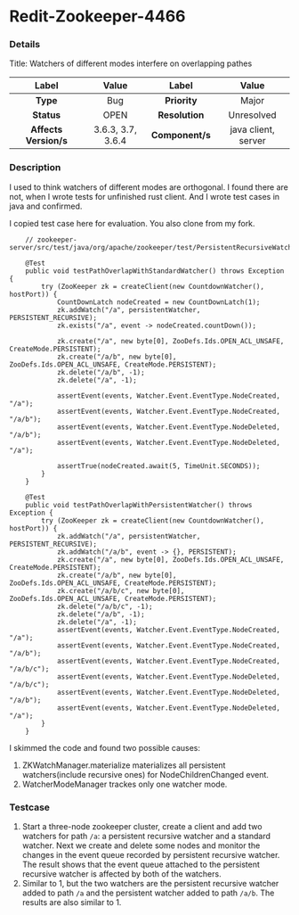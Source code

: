 # Redit-Zookeeper-4466

### Details
Title: Watchers of different modes interfere on overlapping pathes

|         Label         |    Value     | Label           |       Value        |
|:---------------------:|:------------:|:---------------:|:------------------:|
|       **Type**        |     Bug      | **Priority**    |       Major        |
|      **Status**       |     OPEN     | **Resolution**  |     Unresolved     |
| **Affects Version/s** | 3.6.3, 3.7, 3.6.4 | **Component/s** |      java client, server       |

### Description
I used to think watchers of different modes are orthogonal. I found there are not, when I wrote tests for unfinished rust client. And I wrote test cases in java and confirmed.

I copied test case here for evaluation. You also clone from my fork.

```
    // zookeeper-server/src/test/java/org/apache/zookeeper/test/PersistentRecursiveWatcherTest.java

    @Test
    public void testPathOverlapWithStandardWatcher() throws Exception {
        try (ZooKeeper zk = createClient(new CountdownWatcher(), hostPort)) {
            CountDownLatch nodeCreated = new CountDownLatch(1);
            zk.addWatch("/a", persistentWatcher, PERSISTENT_RECURSIVE);
            zk.exists("/a", event -> nodeCreated.countDown());

            zk.create("/a", new byte[0], ZooDefs.Ids.OPEN_ACL_UNSAFE, CreateMode.PERSISTENT);
            zk.create("/a/b", new byte[0], ZooDefs.Ids.OPEN_ACL_UNSAFE, CreateMode.PERSISTENT);
            zk.delete("/a/b", -1);
            zk.delete("/a", -1);

            assertEvent(events, Watcher.Event.EventType.NodeCreated, "/a");
            assertEvent(events, Watcher.Event.EventType.NodeCreated, "/a/b");
            assertEvent(events, Watcher.Event.EventType.NodeDeleted, "/a/b");
            assertEvent(events, Watcher.Event.EventType.NodeDeleted, "/a");

            assertTrue(nodeCreated.await(5, TimeUnit.SECONDS));
        }
    }

    @Test
    public void testPathOverlapWithPersistentWatcher() throws Exception {
        try (ZooKeeper zk = createClient(new CountdownWatcher(), hostPort)) {
            zk.addWatch("/a", persistentWatcher, PERSISTENT_RECURSIVE);
            zk.addWatch("/a/b", event -> {}, PERSISTENT);
            zk.create("/a", new byte[0], ZooDefs.Ids.OPEN_ACL_UNSAFE, CreateMode.PERSISTENT);
            zk.create("/a/b", new byte[0], ZooDefs.Ids.OPEN_ACL_UNSAFE, CreateMode.PERSISTENT);
            zk.create("/a/b/c", new byte[0], ZooDefs.Ids.OPEN_ACL_UNSAFE, CreateMode.PERSISTENT);
            zk.delete("/a/b/c", -1);
            zk.delete("/a/b", -1);
            zk.delete("/a", -1);
            assertEvent(events, Watcher.Event.EventType.NodeCreated, "/a");
            assertEvent(events, Watcher.Event.EventType.NodeCreated, "/a/b");
            assertEvent(events, Watcher.Event.EventType.NodeCreated, "/a/b/c");
            assertEvent(events, Watcher.Event.EventType.NodeDeleted, "/a/b/c");
            assertEvent(events, Watcher.Event.EventType.NodeDeleted, "/a/b");
            assertEvent(events, Watcher.Event.EventType.NodeDeleted, "/a");
        }
    }
```

I skimmed the code and found two possible causes:

1. ZKWatchManager.materialize materializes all persistent watchers(include recursive ones) for NodeChildrenChanged event.
2. WatcherModeManager trackes only one watcher mode.

### Testcase
1. Start a three-node zookeeper cluster, create a client and add two watchers for path `/a`: a persistent recursive watcher and a standard watcher. Next we create and delete some nodes and monitor the changes in the event queue recorded by persistent recursive watcher. The result shows that the event queue attached to the persistent recursive watcher is affected by both of the watchers.
2. Similar to 1, but the two watchers are the persistent recursive watcher added to path `/a` and the persistent watcher added to path `/a/b`. The results are also similar to 1.